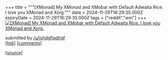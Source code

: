 +++
title = """[XMonad] My XMonad and XMobar with Default Adwaita Rice. I love you XMonad and Xorg."""
date = 2024-11-29T16:29:35.000Z
expiryDate = 2024-11-29T16:29:35.000Z
tags = ["reddit","wm"]
+++
[![[XMonad] My XMonad and XMobar with Default Adwaita Rice. I love you XMonad and Xorg.](https://b.thumbs.redditmedia.com/vc24Tup6Ltq3O6-pDLih4BqwmKT_vaN1JSvncwHe8KE.jpg "[XMonad] My XMonad and XMobar with Default Adwaita Rice. I love you XMonad and Xorg.")](https://www.reddit.com/r/unixporn/comments/1h2pkmp/xmonad_my_xmonad_and_xmobar_with_default_adwaita/)

submitted by [/u/jshdgfjsdhgf](https://www.reddit.com/user/jshdgfjsdhgf)  
[\[link\]](https://www.reddit.com/gallery/1h2pkmp) [\[comments\]](https://www.reddit.com/r/unixporn/comments/1h2pkmp/xmonad_my_xmonad_and_xmobar_with_default_adwaita/)

[[source]](https://www.reddit.com/r/unixporn/comments/1h2pkmp/xmonad_my_xmonad_and_xmobar_with_default_adwaita/)
